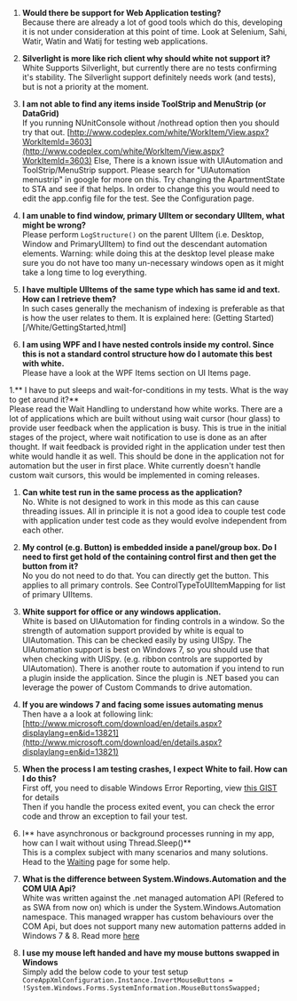 1. **Would there be support for Web Application testing?**  
Because there are already a lot of good tools which do this, developing it is not under consideration at this point of time. Look at Selenium, Sahi, Watir, Watin and Watij for testing web applications.

1. **Silverlight is more like rich client why should white not support it?**  
White Supports Silverlight, but currently there are no tests confirming it's stability. The Silverlight support definitely needs work (and tests), but is not a priority at the moment. 

1. **I am not able to find any items inside ToolStrip and MenuStrip (or DataGrid)**  
If you running NUnitConsole without /nothread option then you should try that out. [http://www.codeplex.com/white/WorkItem/View.aspx?WorkItemId=3603](http://www.codeplex.com/white/WorkItem/View.aspx?WorkItemId=3603)
Else,
There is a known issue with UIAutomation and ToolStrip/MenuStrip support. Please search for "UIAutomation menustrip" in google for more on this.
Try changing the ApartmentState to STA and see if that helps. In order to change this you would need to edit the app.config file for the test. See the Configuration page.

1. **I am unable to find window, primary UIItem or secondary UIItem, what might be wrong?**  
Please perform `LogStructure()` on the parent UIItem (i.e. Desktop, Window and PrimaryUIItem) to find out the descendant automation elements. Warning: while doing this at the desktop level please make sure you do not have too many un-necessary windows open as it might take a long time to log everything.

1. **I have multiple UIItems of the same type which has same id and text. How can I retrieve them?**  
In such cases generally the mechanism of indexing is preferable as that is how the user relates to them. It is explained here: (Getting Started)[/White/GettingStarted,html]

1. **I am using WPF and I have nested controls inside my control. Since this is not a standard control structure how do I automate this best with white.**  
Please have a look at the WPF Items section on UI Items page.

1.** I have to put sleeps and wait-for-conditions in my tests. What is the way to get around it?**  
Please read the Wait Handling to understand how white works. There are a lot of applications which are built without using wait cursor (hour glass) to provide user feedback when the application is busy. This is true in the initial stages of the project, where wait notification to use is done as an after thought. If wait feedback is provided right in the application under test then white would handle it as well. This should be done in the application not for automation but the user in first place. White currently doesn't handle custom wait cursors, this would be implemented in coming releases.

1. **Can white test run in the same process as the application?**  
No. White is not designed to work in this mode as this can cause threading issues. All in principle it is not a good idea to couple test code with application under test code as they would evolve independent from each other.

1. **My control (e.g. Button) is embedded inside a panel/group box. Do I need to first get hold of the containing control first and then get the button from it?**  
No you do not need to do that. You can directly get the button. This applies to all primary controls. See ControlTypeToUIItemMapping for list of primary UIItems.

1. **White support for office or any windows application.**  
White is based on UIAutomation for finding controls in a window. So the strength of automation support provided by white is equal to UIAutomation. This can be checked easily by using UISpy. The UIAutomation support is best on Windows 7, so you should use that when checking with UISpy. (e.g. ribbon controls are supported by UIAutomation). There is another route to automation if you intend to run a plugin inside the application. Since the plugin is .NET based you can leverage the power of Custom Commands to drive automation.

1. **If you are windows 7 and facing some issues automating menus**    
Then have a a look at following link: [http://www.microsoft.com/download/en/details.aspx?displaylang=en&id=13821](http://www.microsoft.com/download/en/details.aspx?displaylang=en&id=13821)

1. **When the process I am testing crashes, I expect White to fail. How can I do this?**  
First off, you need to disable Windows Error Reporting, view [this GIST](https://gist.github.com/JakeGinnivan/5131363) for details  
Then if you handle the process exited event, you can check the error code and throw an exception to fail your test.

1. I** have asynchronous or background processes running in my app, how can I wait without using Thread.Sleep()**  
This is a complex subject with many scenarios and many solutions.
Head to the [Waiting](/White/Advanced%20Topics/Waiting.html) page for some help.

1. **What is the difference between System.Windows.Automation and the COM UIA Api?**  
White was written against the .net managed automation API (Refered to as SWA from now on) which is under the System.Windows.Automation namespace. This managed wrapper has custom behaviours over the COM Api, but does not support many new automation patterns added in Windows 7 & 8.
Read more [here](/White/Advanced%20Topics/UIAv3.html)

1. **I use my mouse left handed and have my mouse buttons swapped in Windows**  
Simply add the below code to your test setup
`CoreAppXmlConfiguration.Instance.InvertMouseButtons =                     !System.Windows.Forms.SystemInformation.MouseButtonsSwapped;`
